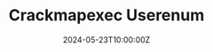 ---
title: "Crackmapexec Userenum"
date: 2024-05-23T10:00:00Z
command: |
    crackmapexec smb 10.10.10.1 -u userlist.txt -p pw.list --continue-on-success
tags: ["SMB", "Enumeration", "Windows"]
draft: false
---